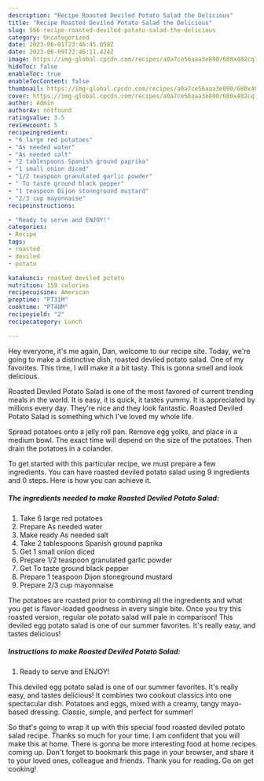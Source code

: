 ```yaml
---
description: "Recipe Roasted Deviled Potato Salad the Delicious"
title: "Recipe Roasted Deviled Potato Salad the Delicious"
slug: 566-recipe-roasted-deviled-potato-salad-the-delicious
category: Uncategorized
date: 2023-06-01T23:46:45.058Z
date: 2023-06-09T22:46:11.424Z
image: https://img-global.cpcdn.com/recipes/a0a7ce56aaa3e890/680x482cq70/roasted-deviled-potato-salad-recipe-main-photo.jpg
hideToc: false
enableToc: true
enableTocContent: false
thumbnail: https://img-global.cpcdn.com/recipes/a0a7ce56aaa3e890/680x482cq70/roasted-deviled-potato-salad-recipe-main-photo.jpg
cover: https://img-global.cpcdn.com/recipes/a0a7ce56aaa3e890/680x482cq70/roasted-deviled-potato-salad-recipe-main-photo.jpg
author: Admin
authorAv: notfound
ratingvalue: 3.5
reviewcount: 5
recipeingredient:
- "6 large red potatoes"
- "As needed water"
- "As needed salt"
- "2 tablespoons Spanish ground paprika"
- "1 small onion diced"
- "1/2 teaspoon granulated garlic powder"
- " To taste ground black pepper"
- "1 teaspoon Dijon stoneground mustard"
- "2/3 cup mayonnaise"
recipeinstructions:

- "Ready to serve and ENJOY!"
categories:
- Recipe
tags:
- roasted
- deviled
- potato

katakunci: roasted deviled potato 
nutrition: 159 calories
recipecuisine: American
preptime: "PT31M"
cooktime: "PT48M"
recipeyield: "2"
recipecategory: Lunch

---
```



Hey everyone, it's me again, Dan, welcome to our recipe site. Today, we're going to make a distinctive dish, roasted deviled potato salad. One of my favorites. This time, I will make it a bit tasty. This is gonna smell and look delicious.

Roasted Deviled Potato Salad is one of the most favored of current trending meals in the world. It is easy, it is quick, it tastes yummy. It is appreciated by millions every day. They're nice and they look fantastic. Roasted Deviled Potato Salad is something which I've loved my whole life.

Spread potatoes onto a jelly roll pan. Remove egg yolks, and place in a medium bowl. The exact time will depend on the size of the potatoes. Then drain the potatoes in a colander.


To get started with this particular recipe, we must prepare a few ingredients. You can have roasted deviled potato salad using 9 ingredients and 0 steps. Here is how you can achieve it.

<!--inarticleads1-->

##### The ingredients needed to make Roasted Deviled Potato Salad:

1. Take 6 large red potatoes
1. Prepare As needed water
1. Make ready As needed salt
1. Take 2 tablespoons Spanish ground paprika
1. Get 1 small onion diced
1. Prepare 1/2 teaspoon granulated garlic powder
1. Get  To taste ground black pepper
1. Prepare 1 teaspoon Dijon stoneground mustard
1. Prepare 2/3 cup mayonnaise


The potatoes are roasted prior to combining all the ingredients and what you get is flavor-loaded goodness in every single bite. Once you try this roasted version, regular ole potato salad will pale in comparison! This deviled egg potato salad is one of our summer favorites. It&#39;s really easy, and tastes delicious! 

<!--inarticleads2-->

##### Instructions to make Roasted Deviled Potato Salad:


1. Ready to serve and ENJOY!

This deviled egg potato salad is one of our summer favorites. It&#39;s really easy, and tastes delicious! It combines two cookout classics into one spectacular dish. Potatoes and eggs, mixed with a creamy, tangy mayo-based dressing. Classic, simple, and perfect for summer! 

So that's going to wrap it up with this special food roasted deviled potato salad recipe. Thanks so much for your time. I am confident that you will make this at home. There is gonna be more interesting food at home recipes coming up. Don't forget to bookmark this page in your browser, and share it to your loved ones, colleague and friends. Thank you for reading. Go on get cooking!
